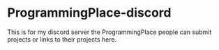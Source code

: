 # ProgrammingPlace-discord
This is for my discord server the ProgrammingPlace people can submit projects or links to their projects here.
